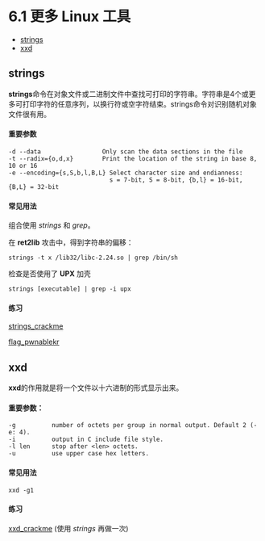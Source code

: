 # 6.1 更多 Linux 工具

- [strings](#strings)
- [xxd](#xxd)

## <span id="strings">strings</span>
**strings**命令在对象文件或二进制文件中查找可打印的字符串。字符串是4个或更多可打印字符的任意序列，以换行符或空字符结束。strings命令对识别随机对象文件很有用。

#### 重要参数
```text
-d --data                 Only scan the data sections in the file
-t --radix={o,d,x}        Print the location of the string in base 8, 10 or 16
-e --encoding={s,S,b,l,B,L} Select character size and endianness:
                            s = 7-bit, S = 8-bit, {b,l} = 16-bit, {B,L} = 32-bit
```

#### 常见用法
组合使用 *strings* 和 *grep*。

在 **ret2lib** 攻击中，得到字符串的偏移：
```text
strings -t x /lib32/libc-2.24.so | grep /bin/sh
```

检查是否使用了 **UPX** 加壳
```text
strings [executable] | grep -i upx
```

#### 练习
[strings_crackme](../source/Reverse/strings_crackme)

[flag_pwnablekr](../source/Reverse/flag_pwnablekr)


## <span id="xxd">xxd</span>
**xxd**的作用就是将一个文件以十六进制的形式显示出来。

#### 重要参数：
```text
-g          number of octets per group in normal output. Default 2 (-e: 4).
-i          output in C include file style.
-l len      stop after <len> octets.
-u          use upper case hex letters.
```

#### 常见用法
```text
xxd -g1
```

#### 练习
[xxd_crackme](../source/Reverse/xxd_crackme) (使用 *strings* 再做一次)
